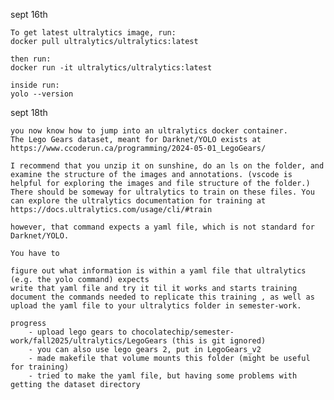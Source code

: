 sept 16th

    To get latest ultralytics image, run:
    docker pull ultralytics/ultralytics:latest

    then run:
    docker run -it ultralytics/ultralytics:latest

    inside run:
    yolo --version

sept 18th 
    
    you now know how to jump into an ultralytics docker container.
    The Lego Gears dataset, meant for Darknet/YOLO exists at
    https://www.ccoderun.ca/programming/2024-05-01_LegoGears/
    
    I recommend that you unzip it on sunshine, do an ls on the folder, and examine the structure of the images and annotations. (vscode is helpful for exploring the images and file structure of the folder.) There should be someway for ultralytics to train on these files. You can explore the ultralytics documentation for training at https://docs.ultralytics.com/usage/cli/#train
    
    however, that command expects a yaml file, which is not standard for Darknet/YOLO.
    
    You have to

    figure out what information is within a yaml file that ultralytics (e.g. the yolo command) expects
    write that yaml file and try it til it works and starts training
    document the commands needed to replicate this training , as well as upload the yaml file to your ultralytics folder in semester-work.

    progress 
        - upload lego gears to chocolatechip/semester-work/fall2025/ultralytics/LegoGears (this is git ignored) 
        - you can also use lego gears 2, put in LegoGears_v2
        - made makefile that volume mounts this folder (might be useful for training)  
        - tried to make the yaml file, but having some problems with getting the dataset directory